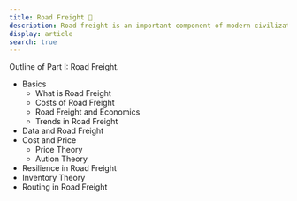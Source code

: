 ```yaml
---
title: Road Freight 🚚
description: Road freight is an important component of modern civilization
display: article
search: true
---
```


Outline of Part I: Road Freight.


- Basics
  - What is Road Freight
  - Costs of Road Freight
  - Road Freight and Economics
  - Trends in Road Freight
- Data and Road Freight
- Cost and Price
  - Price Theory
  - Aution Theory
- Resilience in Road Freight
- Inventory Theory
- Routing in Road Freight
